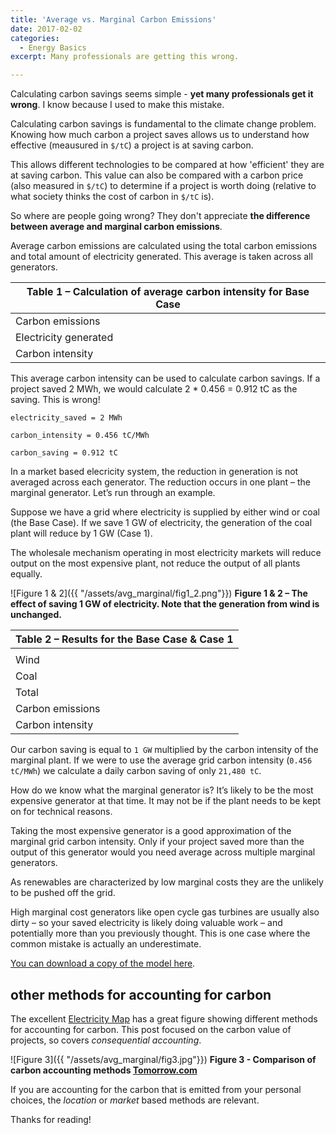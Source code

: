 ```yaml
---
title: 'Average vs. Marginal Carbon Emissions'
date: 2017-02-02
categories:
  - Energy Basics
excerpt: Many professionals are getting this wrong. 

---
```


Calculating carbon savings seems simple - **yet many professionals get it wrong**.  I know because I used to make this mistake.

Calculating carbon savings is fundamental to the climate change problem.  Knowing how much carbon a project saves allows us to understand how effective (meausured in `$/tC`) a project is at saving carbon.  

This allows different technologies to be compared at how 'efficient' they are at saving carbon.  This value can also be compared with a carbon price (also measured in `$/tC`) to determine if a project is worth doing (relative to what society thinks the cost of carbon in `$/tC` is).

So where are people going wrong?  They don't appreciate **the difference between average and marginal carbon emissions**.

Average carbon emissions are calculated using the total carbon emissions and total amount of electricity generated.  This average is taken across all generators.

|Table 1 – Calculation of average carbon intensity for Base Case|
|---|
|Carbon emissions|	tC|	83,330|
|Electricity generated|	MWh|	182,827|
|Carbon intensity|	tC/MWh|	0.456|

This average carbon intensity can be used to calculate carbon savings.  If a project saved 2 MWh, we would calculate 2 * 0.456 = 0.912 tC as the saving.  This is wrong!

```
electricity_saved = 2 MWh

carbon_intensity = 0.456 tC/MWh

carbon_saving = 0.912 tC
```

In a market based elecricity system, the reduction in generation is not averaged across each generator.  The reduction occurs in one plant – the marginal generator.  Let’s run through an example.

Suppose we have a grid where electricity is supplied by either wind or coal (the Base Case).  If we save 1 GW of electricity, the generation of the coal plant will reduce by 1 GW (Case 1).

The wholesale mechanism operating in most electricity markets will reduce output on the most expensive plant, not reduce the output of all plants equally.

![Figure 1 & 2]({{ "/assets/avg_marginal/fig1_2.png"}})
**Figure 1 & 2 – The effect of saving 1 GW of electricity.  Note that the generation from wind is unchanged.**

|Table 2 – Results for the Base Case & Case 1|
|---|
|||Base Case|	Case 1|	Saving|
|Wind|	MWh|	91,256|	91,256|	0|
|Coal|	MWh|	91,571|	67,571|	24,000|
|Total|	MWh|	182,827|	158,827|	24,000|
|Carbon emissions|	tC|	83,329|	61,489|	21,840|
|Carbon intensity|	tC/MWh|	0.456|	0.387|	0.910|

Our carbon saving is equal to `1 GW` multiplied by the carbon intensity of the marginal plant.  If we were to use the average grid carbon intensity (`0.456 tC/MWh`) we calculate a daily carbon saving of only `21,480 tC`.

How do we know what the marginal generator is?  It’s likely to be the most expensive generator at that time.  It may not be if the plant needs to be kept on for technical reasons.  

Taking the most expensive generator is a good approximation of the marginal grid carbon intensity.  Only if your project saved more than the output of this generator would you need average across multiple marginal generators.

As renewables are characterized by low marginal costs they are the unlikely to be pushed off the grid.  

High marginal cost generators like open cycle gas turbines are usually also dirty – so your saved electricity is likely doing valuable work – and potentially more than you previously thought.  This is one case where the common mistake is actually an underestimate.

[You can download a copy of the model here](https://github.com/ADGEfficiency/adgefficiency.github.io/blob/master/assets/avg_marginal/average-vs-marginal-emissions-2017-02-02-1.xlsx).

## other methods for accounting for carbon 

The excellent [Electricity Map](https://www.electricitymap.org/?page=map&solar=false&remote=true&wind=false) has a great figure showing different methods for accounting for carbon.  This post focused on the carbon value of projects, so covers *consequential accounting*.

![Figure 3]({{ "/assets/avg_marginal/fig3.jpg"}})
**Figure 3 - Comparison of carbon accounting methods [Tomorrow.com](http://www.tmrow.com/)**

  If you are accounting for the carbon that is emitted from your personal choices, the *location* or *market* based methods are relevant.

Thanks for reading!
